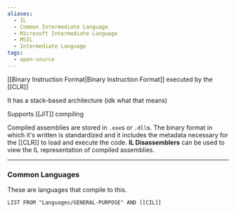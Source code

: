 ```yaml
---
aliases:
  - IL
  - Common Intermediate Language
  - Microsoft Intermediate Language
  - MSIL
  - Intermediate Language
tags:
  - open-source
---
```

[[Binary Instruction Format|Binary Instruction Format]] executed by the [[CLR]]

It has a stack-based architecture (idk what that means)

Supports [[JIT]] compiling

Compiled assemblies are stored in `.exe`s or `.dll`s. The binary format in which it's written is standardized and it includes the metadata necessary for the [[CLR]] to load and execute the code.
**IL Disassemblers** can be used to view the IL representation of compiled assemblies.

---

### Common Languages

These are languages that compile to this.
```dataview
LIST FROM "Languages/GENERAL-PURPOSE" AND [[CIL]]
```